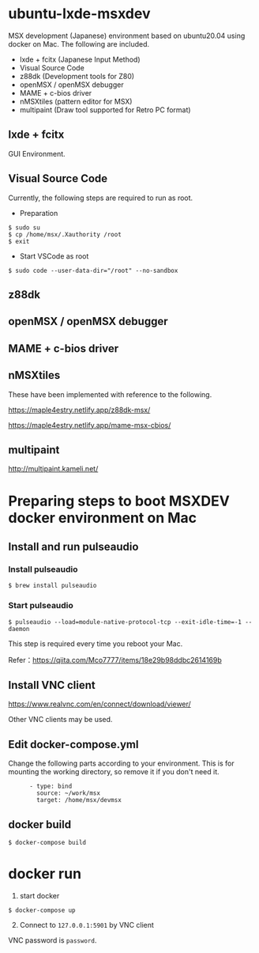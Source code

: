 # ubuntu-lxde-msxdev

MSX development (Japanese) environment based on ubuntu20.04 using docker on Mac.
The following are included.

* lxde + fcitx (Japanese Input Method)
* Visual Source Code
* z88dk (Development tools for Z80)
* openMSX / openMSX debugger
* MAME + c-bios driver
* nMSXtiles (pattern editor for MSX)
* multipaint (Draw tool supported for Retro PC format)

## lxde + fcitx

GUI Environment.

## Visual Source Code

Currently, the following steps are required to run as root.

* Preparation
```
$ sudo su
$ cp /home/msx/.Xauthority /root
$ exit
```

* Start VSCode as root 
```
$ sudo code --user-data-dir="/root" --no-sandbox
```

## z88dk
## openMSX / openMSX debugger
## MAME + c-bios driver
## nMSXtiles

These have been implemented with reference to the following.

https://maple4estry.netlify.app/z88dk-msx/

https://maple4estry.netlify.app/mame-msx-cbios/


## multipaint

http://multipaint.kameli.net/


# Preparing steps to boot MSXDEV docker environment on Mac

## Install and run pulseaudio

### Install pulseaudio
```
$ brew install pulseaudio
```

### Start pulseaudio
```
$ pulseaudio --load=module-native-protocol-tcp --exit-idle-time=-1 --daemon
```
This step is required every time you reboot your Mac.

Refer：https://qiita.com/Mco7777/items/18e29b98ddbc2614169b



## Install VNC client

https://www.realvnc.com/en/connect/download/viewer/

Other VNC clients may be used.


## Edit docker-compose.yml

Change the following parts according to your environment.
This is for mounting the working directory, so remove it if you don't need it.

```
      - type: bind
        source: ~/work/msx
        target: /home/msx/devmsx
```

## docker build

```
$ docker-compose build
```

# docker run

1. start docker
```
$ docker-compose up
```

2. Connect to ```127.0.0.1:5901``` by VNC client

VNC password is ```password```.

